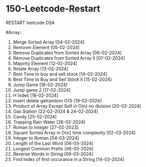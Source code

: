 # 150-Leetcode-Restart
RESTART leetcode DSA


#Array:
1. Merge Sorted Array [04-02-2024]
2. Remover Element [05-02-2024]
3. Remove Duplicates from Sorted Array [06-02-2024]
4. Remove Duplicates from Sorted Array II [07-02-2024]
5. Majority Element [12-02-2024]
6. Rotate Array [13-02-2024]
7. Best Time to buy and sell stock [14-02-2024]
8. Best Time to Buy and Sell Stock II [15-02-2024]
9. Jump Game [16-02-2024]
10. Jump game 2 [17-02-2024]
11. H Index [18-02-2024]
12. Insert delete getrandom O(1) [19-02-2024]
13. Product of Array Except Self in O(n) no division [20-02-2024]
14. Gas Station [22-02-2024 & 24-02-2024]
15. Candy [25-02-2024]
16. Trapping Rain Water [26-02-2024]
17. Roman to Integer [27-02-2023]
18. Square Sorted Array in O{n} time complexity [02-03-2024]
19. Integer to Roman [04-03-2024]
20. Length of the Last Word [06-03-2024]
21.  Longest Common Prefix [06-03-2024]
22.  Reverse Words in String [09-03-2024]
23.  Find Index of first occurance in a String [14-03-2024]
